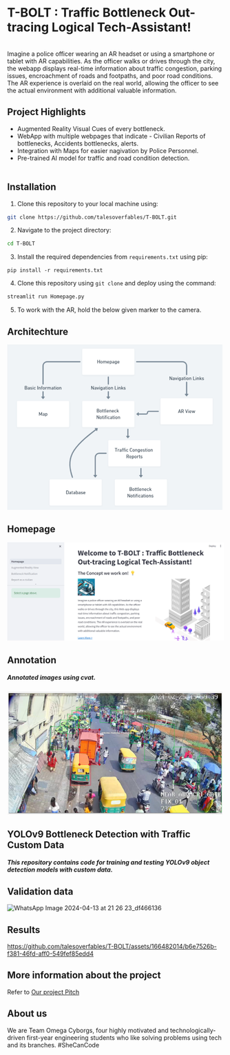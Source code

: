 # T-BOLT : Traffic Bottleneck Out-tracing Logical Tech-Assistant!
<br>Imagine a police officer wearing an AR headset or using a smartphone or tablet with AR capabilities. As the officer walks or drives through the city, the webapp displays real-time information about traffic congestion, parking issues, encroachment of roads and footpaths, and poor road conditions. The AR experience is overlaid on the real world, allowing the officer to see the actual environment with additional valuable information.</br>
## Project Highlights
- Augmented Reality Visual Cues of every bottleneck.
- WebApp with multiple webpages that indicate - Civilian Reports of bottlenecks, Accidents bottlenecks, alerts.
- Integration with Maps for easier nagivation by Police Personnel.
- Pre-trained AI model for traffic and road condition detection.
<br></br>

## Installation
1. Clone this repository to your local machine using:

```bash
git clone https://github.com/talesoverfables/T-BOLT.git
```
2. Navigate to the project directory:

```bash
cd T-BOLT
```
3. Install the required dependencies from `requirements.txt` using pip:
```
pip install -r requirements.txt
```
4. Clone this repository using `git clone` and deploy using the command:
```bash
streamlit run Homepage.py
```
5. To work with the AR, hold the below given marker to the camera.

## Architechture
<img width="500" alt="50" src="https://github.com/talesoverfables/T-BOLT/blob/main/TBOLT-%20Architechture.png">

## Homepage
<img width="900" alt="101" src="https://github.com/talesoverfables/T-BOLT/blob/main/Homepage-101.png">

## Annotation
##### Annotated images using cvat.

<img width="500" alt="50" src="https://github.com/talesoverfables/T-BOLT/blob/main/annotate.png">


## YOLOv9 Bottleneck Detection with Traffic Custom Data
##### This repository contains code for training and testing YOLOv9 object detection models with custom data.

## Validation data
![WhatsApp Image 2024-04-13 at 21 26 23_df466136](https://github.com/talesoverfables/T-BOLT/assets/166482014/c981b40b-3f68-4447-8ff3-ddf3b77154f3)

## Results
https://github.com/talesoverfables/T-BOLT/assets/166482014/b6e7526b-f381-46fd-aff0-549fef85edd4
    
## More information about the project
Refer to [Our project Pitch](https://docs.google.com/presentation/d/1SfAv4E1dG_Os59Px8zseLoBFlciG5gAL7fWOfxQ8Lw8/edit#slide=id.g2cbb5c5073d_0_16)

## About us
We are Team Omega Cyborgs, four highly motivated and technologically-driven first-year engineering students who like solving problems using tech and its branches.
#SheCanCode
